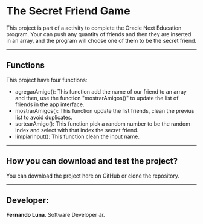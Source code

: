 <h1>The Secret Friend Game</h1>
<p>This project is part of a activity to complete the Oracle Next Education program. Your can push any quantity of friends and then they are inserted in an array, and the program will choose one of them to be the secret friend.</p>
<hr>
<h2>Functions</h2>
This project have four functions: 
  <ul>
    <li>
      agregarAmigo(): This function add the name of our friend to an array and then, use the function "mostrarAmigos()" to update the list of friends in the app interface.
    </li>
    <li>
      mostrarAmigos(): This function update the list friends, clean the previus list to avoid duplicates. 
    </li>
    <li>
      sortearAmigo(): This function pick a random number to be the random index and select with that index the secret friend.
    </li>
    <li>
      limpiarInput(): This function clean the input name.
    </li>
  </ul>
<hr>
<h2>How you can download and test the project?</h2>
<p>You can download the project here on GitHub or clone the repository.</p>
<hr>
<h2>Developer: </h2>
<p><strong>Fernando Luna</strong>. Software Developer Jr.</p>
